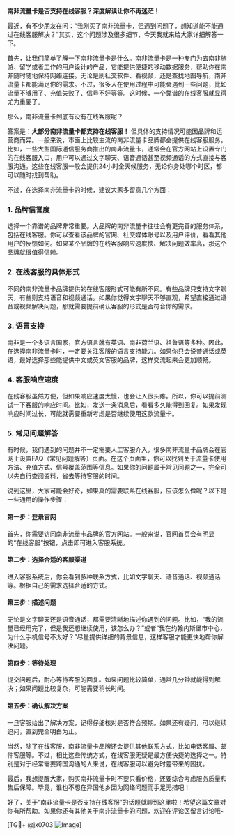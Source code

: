 **南非流量卡是否支持在线客服？深度解读让你不再迷茫！**

最近，有不少朋友在问：“我刚买了南非流量卡，但遇到问题了，想知道能不能通过在线客服解决？”其实，这个问题涉及很多细节，今天我就来给大家详细解答一下。

首先，让我们简单了解一下南非流量卡是什么。南非流量卡是一种专门为去南非旅游、留学或者工作的用户设计的产品，它能提供便捷的移动数据服务，帮助你在南非随时随地保持网络连接。无论是刷社交软件、看视频，还是查找地图导航，南非流量卡都能满足你的需求。不过，很多人在使用过程中可能会遇到一些问题，比如流量不够用了、充值失败了、信号不好等等。这时候，一个靠谱的在线客服就显得尤为重要了。

那么，南非流量卡到底有没有在线客服呢？

答案是：**大部分南非流量卡都支持在线客服！** 但具体的支持情况可能因品牌和运营商而异。一般来说，市面上比较主流的南非流量卡品牌都会提供在线客服服务。比如，一些大型国际通信服务商推出的南非流量卡，通常会在官方网站上设置专门的在线客服入口，用户可以通过文字聊天、语音通话甚至视频通话的方式直接与客服沟通。这些在线客服一般会提供24小时全天候服务，无论你身处哪个时区，都可以随时找到帮助。

不过，在选择南非流量卡的时候，建议大家多留意几个方面：

### **1. 品牌信誉度**
选择一个靠谱的品牌非常重要。大品牌的南非流量卡往往会有更完善的服务体系，包括在线客服。你可以查看该品牌的官网、社交媒体账号以及用户评价，看看其他用户的反馈如何。如果某个品牌的在线客服响应速度快、解决问题效率高，那这个品牌就很值得信赖。

### **2. 在线客服的具体形式**
不同的南非流量卡品牌提供的在线客服形式可能有所不同。有些品牌只支持文字聊天，有些则支持语音和视频通话。如果你觉得文字聊天不够直观，希望直接通过语音或视频解决问题，那就需要提前确认客服的形式是否符合你的需求。

### **3. 语言支持**
南非是一个多语言国家，官方语言就有英语、南非荷兰语、祖鲁语等多种。因此，在选择南非流量卡时，一定要关注客服的语言支持能力。如果你只会说普通话或英语，最好选择那些能提供中文或英文客服的品牌，这样交流起来会更加顺畅。

### **4. 客服响应速度**
在线客服虽然方便，但如果响应速度太慢，也会让人很头疼。所以，你可以提前测试一下客服的响应时间。比如，发送一条消息后，看看多久能得到回复。如果发现响应时间过长，可能就需要重新考虑是否继续使用这款流量卡。

### **5. 常见问题解答**
有时候，我们遇到的问题并不一定需要人工客服介入，很多南非流量卡品牌会在官网上设置FAQ（常见问题解答）页面。在这个页面里，你可以找到关于流量卡使用方法、充值方式、信号覆盖范围等信息。如果你的问题属于常见问题之一，完全可以先自行查阅资料，省去等待客服的时间。

说到这里，大家可能会好奇，如果真的需要联系在线客服，应该怎么做呢？以下是一些通用的操作步骤：

#### **第一步：登录官网**
首先，你需要访问南非流量卡品牌的官方网站。一般来说，官网首页会有明显的“在线客服”按钮，点击即可进入客服系统。

#### **第二步：选择合适的客服渠道**
进入客服系统后，你会看到多种联系方式，比如文字聊天、语音通话、视频通话等。根据自己的需求选择合适的方式。

#### **第三步：描述问题**
无论是文字聊天还是语音通话，都需要清晰地描述你遇到的问题。比如，“我的流量已经用完了，但是我还想继续使用，该怎么办？”或者“我在约翰内斯堡市中心，为什么手机信号不太好？”尽量提供详细的背景信息，这样客服才能更快地帮你解决问题。

#### **第四步：等待处理**
提交问题后，耐心等待客服的回复。如果问题比较简单，通常几分钟就能得到解决；如果问题比较复杂，可能需要稍长时间。

#### **第五步：确认解决方案**
一旦客服给出了解决方案，记得仔细核对是否符合预期。如果还有疑问，可以继续追问，直到完全明白为止。

当然，除了在线客服，南非流量卡品牌还会提供其他联系方式，比如电话客服、邮件客服等。不过，相比这些传统方式，在线客服无疑是最方便快捷的选择之一。特别是对于经常需要跨国沟通的人来说，在线客服可以避免时差带来的困扰。

最后，我想提醒大家，购买南非流量卡时不要只看价格，还要综合考虑服务质量和售后保障。毕竟，谁也不想在异国他乡因为网络问题而手足无措吧！

好了，关于“南非流量卡是否支持在线客服”的话题就聊到这里啦！希望这篇文章对你有所帮助。如果你还有其他关于南非流量卡的问题，欢迎在评论区留言讨论哦~

[TG💪+ @jx0703 ![Image](https://github.com/user-attachments/assets/dbca1d08-cadb-493c-b0ec-ad6f7a83f270)]